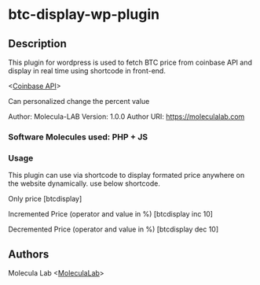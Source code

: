 # btc-display-wp-plugin

## Description

This plugin for wordpress is used to fetch BTC price from coinbase API  and display in real time using shortcode in front-end.

<[Coinbase API](https://developers.coinbase.com/)>

Can personalized change the percent value 

Author: Molecula-LAB
Version: 1.0.0
Author URI: https://moleculalab.com

### Software Molecules used: PHP + JS



### Usage

This plugin can use via shortcode to display formated price anywhere on the website dynamically. use below shortcode.

Only price
[btcdisplay]

Incremented Price (operator and value in %)
[btcdisplay inc 10]

Decremented Price (operator and value in %)
[btcdisplay dec 10]


## Authors

Molecula Lab <[MoleculaLab](https://moleculalab.com)>
